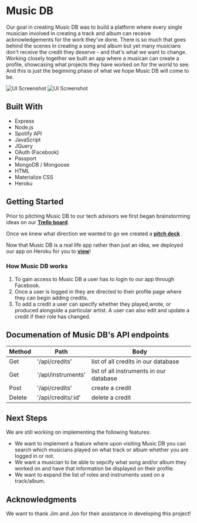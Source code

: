 # Music DB

Our goal in creating Music DB was to build a platform where every single musician involved in creating a track and album can receive acknowledgements for the work they've done. There is so much that goes behind the scenes in creating a song and album but yet many musicians don't receive the credit they deserve - and that's what we want to change. Working closely together we built an app where a musican can create a profile, showcasing what projects they have worked on for the world to see. And this is just the beginning phase of what we hope Music DB will come to be.

![UI Screenshot](https://i.imgur.com/CRA7Kpg.png)
![UI Screenshot](https://i.imgur.com/vwV8hlK.png)

## Built With
* Express
* Node.js
* Spotify API
* JavaScript
* JQuery
* OAuth (Facebook)
* Passport
* MongoDB / Mongoose
* HTML
* Materialize CSS
* Heroku

## Getting Started

Prior to pitching Music DB to our tech advisors we first began brainstorming ideas on our **[Trello board](https://trello.com/b/LrWaPHwh/dassit-music-db)**.

Once we knew what direction we wanted to go we created a **[pitch deck](https://docs.google.com/presentation/d/1s1ZraT1Jqh7GH6N4qVrCChEWphwolOWF7pzhdXrgMu4/edit#slide=id.g35f391192_00)** .

Now that Music DB is a real life app rather than just an idea, we deployed our app on Heroku for you to **[view](https://recordsdb.herokuapp.com/)**!


### How Music DB works

1. To gain access to Music DB a user has to login to our app through Facebook.
2. Once a user is logged in they are directed to their profile page where they can begin adding credits.
3. To add a credit a user can specify whether they played,wrote, or produced alongside a particular artist. A user can also edit and update a credit if their role has changed.

## Documenation of Music DB's API endpoints

| Method |       Path         |               Body                         |
| ------ | --------------     | ------------------------------------------ |
| Get    | '/api/credits'     | list of all credits in our database        |
| Get    | '/api/instruments' | list of all instruments in our database    |
| Post   | '/api/credits'     | create a credit                            |
| Delete | '/api/credits/:id' | delete a credit                            |

## Next Steps

We are still working on implementing the following features:

* We want to implement a feature where upon visiting Music DB you can search which musicians played on what track or album whether you are logged in or not.
* We want a musician to be able to sepcify what song and/or album they worked on and have that information be displayed on their profile.
* We want to expand the list of roles and instruments used on a track/album.

## Acknowledgments

We want to thank Jim and Jon for their assistance in developing this project!